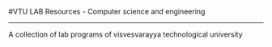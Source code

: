 #VTU LAB Resources - Computer science and engineering
____________________________________________________________________________________________________

A collection of lab programs of visvesvarayya technological university
